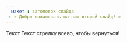 ```yaml
---
  макет : заголовок слайда
 : « Добро пожаловать на наш второй слайд! »
---
```

Текст Текст 
стрелку влево, чтобы вернуться!
